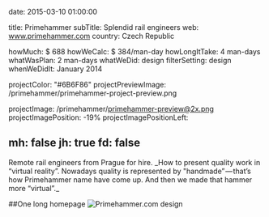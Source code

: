 date: 2015-03-10 01:00:00

title: Primehammer
subTitle: Splendid rail engineers
web: www.primehammer.com
country: Czech Republic

howMuch: $ 688
howWeCalc: $ 384/man-day
howLongItTake: 4 man-days
whatWasPlan: 2 man-days
whatWeDid: design
filterSetting: design
whenWeDidIt: January 2014

projectColor: "#6B6F86"
projectPreviewImage: /primehammer/primehammer-project-preview.png

projectImage: /primehammer/primehammer-preview@2x.png
projectImagePosition: -19%
projectImagePositionLeft:

mh: false
jh: true
fd: false
---



<div id="description" class="description">
Remote rail engineers from Prague for hire.
_How to present quality work in “virtual reality”. Nowadays quality  is represented by "handmade” — that’s how Primehammer name have come up. And then we made that hammer more “virtual”._
</div>

##One long homepage
<img class="lazyload container-page"
  data-src="/primehammer/primehammer-long-homepage.png"
  data-srcset="/primehammer/primehammer-long-homepage@2x.png 2000w,
          /primehammer/primehammer-long-homepage.png 1280w,
          /primehammer/primehammer-long-homepage@small.png 800w,"
  sizes="100%"
  alt="Primehammer.com design">
